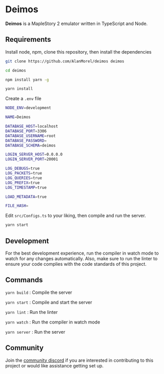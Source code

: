 # Deimos

**Deimos** is a MapleStory 2 emulator written in TypeScript and Node.

## Requirements

Install node, npm, clone this repository, then install the dependencies

```sh
git clone https://github.com/AlanMorel/deimos deimos
```

```sh
cd deimos
```

```sh
npm install yarn -g
```

```sh
yarn install
```

Create a `.env` file

```sh
NODE_ENV=development

NAME=Deimos

DATABASE_HOST=localhost
DATABASE_PORT=3306
DATABASE_USERNAME=root
DATABASE_PASSWORD=
DATABASE_SCHEMA=deimos

LOGIN_SERVER_HOST=0.0.0.0
LOGIN_SERVER_PORT=20001

LOG_DEBUGS=true
LOG_PACKETS=true
LOG_QUERIES=true
LOG_PREFIX=true
LOG_TIMESTAMP=true

LOAD_METADATA=true

FILE_HASH=
```

Edit `src/Configs.ts` to your liking, then compile and run the server.

```sh
yarn start
```

## Development

For the best development experience, run the compiler in watch mode to watch for any changes automatically. Also, make sure to run the linter to ensure your code complies with the code standards of this project.

## Commands

`yarn build` : Compile the server

`yarn start` : Compile and start the server

`yarn lint` : Run the linter

`yarn watch` : Run the compiler in watch mode

`yarn server` : Run the server

## Community

Join the [community discord](https://discord.gg/mABkFFhBuU) if you are interested in contributing to this project or would like assistance getting set up.
